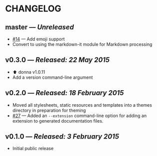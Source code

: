 # CHANGELOG

## **master** &mdash; *Unreleased*

* [#14](https://github.com/lee-dohm/endokken/issues/14) &mdash; Add emoji support
* Convert to using the markdown-it module for Markdown processing

## **v0.3.0** &mdash; *Released: 22 May 2015*

* :arrow_up: donna v1.0.11
* Add a version command-line argument

## **v0.2.0** &mdash; *Released: 18 February 2015*

* Moved all stylesheets, static resources and templates into a themes directory in preparation for theming
* [#27](https://github.com/lee-dohm/endokken/issues/27) &mdash; Added an `--extension` command-line option for adding an extension to generated documentation files.

## **v0.1.0** &mdash; *Released: 3 February 2015*

* Initial public release
